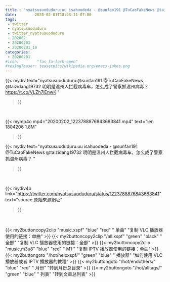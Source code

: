 ```yaml
---
title : "nyatsusuoduduru:uu isahuodeda - @sunfan191 @TuCaoFakeNews @taizidang19732 明明是温州人拦截病毒车，怎么成了警察抓温州病毒？ "
date:        2020-02-01T18:23:11-07:00
tags:
 - twitter
 - nyatsusuoduduru
 - twitter_nyatsusuoduduru
 - 202002
 - 20200201
 - 20200201_18
categories:
 - 20200201
#icon:        "fas fa-lock-open"
#resImgTeaser: teaserpics/wikipedia.org/emacs-jokes.png
---
```


{{< mydiv text="nyatsusuoduduru:@sunfan191 @TuCaoFakeNews @taizidang19732 明明是温州人拦截病毒车，怎么成了警察抓温州病毒？ https://t.co/VLZh7lEnwK "
>}}
<br>


{{< mymp4o mp4="20200202_1223788876843683841.mp4"
text="len 1804206    1.8M"
>}}


{{< mydiv text="nyatsusuoduduru:uu isahuodeda - @sunfan191 @TuCaoFakeNews @taizidang19732 明明是温州人拦截病毒车，怎么成了警察抓温州病毒？ "
>}}
<br>

{{< mydiv4o link="https://twitter.com/nyatsusuoduduru/status/1223788876843683841"
text="source 原始來源網址"
>}}


<br>



{{< my2buttoncopy2clip "music.xspf"        "blue"   "red"    " 单曲"  "复制 VLC 播放器使用的链接：单曲" >}} {{< my2buttoncopy2clip "/all.xspf"         "green"  "black"  " 全部"  "复制 VLC 播放器使用的链接：全部" >}} {{< my2buttoncopy2clip "music.m3u8"        "blue"   "red"    " M1 "    "复制 IPTV 播放器使用的链接：单曲" >}} {{< my2buttongoto      "/hot/helpxspf/"    "green"  "blue"   " 播放器" "如何使用 VLC 播放器或者 IPTV 播放器的教程" >}} {{< my2buttongoto      "/hot/endothers/"   "blue"   "red"    " 月份"   "转到月份总目录" >}} {{< my2buttongoto      "/hot/alltags/"     "green"  "blue"   " 列表"   "转到文章总列表" >}} 
